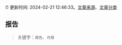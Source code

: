 :alarm_clock: 更新时间: 2024-02-21 12:46:33。[文章来源](/README.md)、[文章分类](/TAGS.md)

## 报告


> 关键字：`报告`、`月报`



